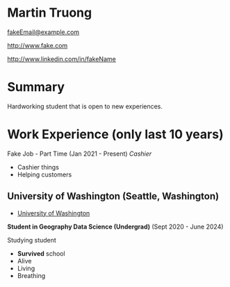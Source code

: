 # Martin Truong

fakeEmail@example.com

http://www.fake.com

http://www.linkedin.com/in/fakeName

# Summary

Hardworking student that is open to new experiences.

# Work Experience (only last 10 years)

Fake Job - Part Time (Jan 2021 - Present)
*Cashier*
- Cashier things
- Helping customers


## University of Washington (Seattle, Washington)

* [University of Washington][]

**Student in Geography Data Science (Undergrad)** (Sept 2020 - June 2024)

Studying student

- **Survived** school
- Alive
- Living
- Breathing


[University of Washington]: https://www.washington.edu/